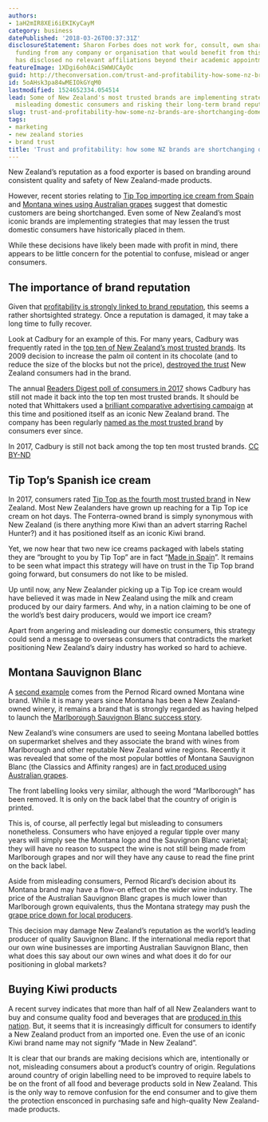 ```yaml
---
authors:
- 1aH2mIR8XEi6iEKIKyCayM
category: business
datePublished: '2018-03-26T00:37:31Z'
disclosureStatement: Sharon Forbes does not work for, consult, own shares in or receive
  funding from any company or organisation that would benefit from this article, and
  has disclosed no relevant affiliations beyond their academic appointment.
featureImage: 1XDgi6oh0AciSWWUCAyOc
guid: http://theconversation.com/trust-and-profitability-how-some-nz-brands-are-shortchanging-domestic-customers-91640
id: 5oAHsk3pa84wMEIOkGYqM0
lastmodified: 1524652334.054514
lead: Some of New Zealand's most trusted brands are implementing strategies that are
  misleading domestic consumers and risking their long-term brand reputation.
slug: trust-and-profitability-how-some-nz-brands-are-shortchanging-domestic-customers
tags:
- marketing
- new zealand stories
- brand trust
title: 'Trust and profitability: how some NZ brands are shortchanging domestic customers'
---
```

New Zealand’s reputation as a food exporter is based on branding around consistent quality and safety of New Zealand-made products.

However, recent stories relating to [Tip Top importing ice cream from Spain](https://www.radionz.co.nz/news/national/349846/tip-top-s-spanish-imports-what-the-helado) and [Montana wines using Australian grapes](http://www.nzherald.co.nz/business/news/article.cfm?c_id=3&objectid=11984664) suggest that domestic customers are being shortchanged. Even some of New Zealand’s most iconic brands are implementing strategies that may lessen the trust domestic consumers have historically placed in them. 

While these decisions have likely been made with profit in mind, there appears to be little concern for the potential to confuse, mislead or anger consumers.


## The importance of brand reputation

Given that [profitability is strongly linked to brand reputation](https://link.springer.com/article/10.1057/palgrave.crr.1540005), this seems a rather shortsighted strategy. Once a reputation is damaged, it may take a long time to fully recover. 

Look at Cadbury for an example of this. For many years, Cadbury was frequently rated in the [top ten of New Zealand’s most trusted brands](http://www.nzherald.co.nz/nz/news/article.cfm?c_id=1&objectid=10655029). Its 2009 decision to increase the palm oil content in its chocolate (and to reduce the size of the blocks but not the price), [destroyed the trust](http://www.nzherald.co.nz/nz/news/article.cfm?c_id=1&objectid=10655029) New Zealand consumers had in the brand. 

The annual [Readers Digest poll of consumers in 2017](https://screenshots.firefox.com/BAW0DoWVhFClOH78/www.trustedbrands.co.nz) shows Cadbury has still not made it back into the top ten most trusted brands. It should be noted that Whittakers used a [brilliant comparative advertising campaign](https://www.stuff.co.nz/business/89733380/cadbury-backlash-a-win-for-kiwi-chocolate-brand) at this time and positioned itself as an iconic New Zealand brand. The company has been regularly [named as the most trusted brand](http://www.newstalkzb.co.nz/news/business/whittakers-wins-most-trusted-brand-for-sixth-year-in-a-row/) by consumers ever since. 

In 2017, Cadbury is still not back among the top ten most trusted brands. [CC BY-ND](http://creativecommons.org/licenses/by-nd/4.0/)

## Tip Top’s Spanish ice cream

In 2017, consumers rated [Tip Top as the fourth most trusted brand](http://www.trustedbrands.co.nz/default.asp#mostTrusted) in New Zealand. Most New Zealanders have grown up reaching for a Tip Top ice cream on hot days. The Fonterra-owned brand is simply synonymous with New Zealand (is there anything more Kiwi than an advert starring Rachel Hunter?) and it has positioned itself as an iconic Kiwi brand. 

Yet, we now hear that two new ice creams packaged with labels stating they are “brought to you by Tip Top” are in fact “[Made in Spain](https://www.radionz.co.nz/news/national/349846/tip-top-s-spanish-imports-what-the-helado)”. It remains to be seen what impact this strategy will have on trust in the Tip Top brand going forward, but consumers do not like to be misled. 

Up until now, any New Zealander picking up a Tip Top ice cream would have believed it was made in New Zealand using the milk and cream produced by our dairy farmers. And why, in a nation claiming to be one of the world’s best dairy producers, would we import ice cream? 

Apart from angering and misleading our domestic consumers, this strategy could send a message to overseas consumers that contradicts the market positioning New Zealand’s dairy industry has worked so hard to achieve. 

## Montana Sauvignon Blanc

A [second example](https://www.theguardian.com/lifeandstyle/2018/jan/31/wrath-about-grapes-critics-angry-after-new-zealand-winemaker-uses-australian-fruit) comes from the Pernod Ricard owned Montana wine brand. While it is many years since Montana has been a New Zealand-owned winery, it remains a brand that is strongly regarded as having helped to launch the [Marlborough Sauvignon Blanc success story](https://www.brancottestate.com/en-nz/our-perspective/our-story). 

New Zealand’s wine consumers are used to seeing Montana labelled bottles on supermarket shelves and they associate the brand with wines from Marlborough and other reputable New Zealand wine regions. Recently it was revealed that some of the most popular bottles of Montana Sauvignon Blanc (the Classics and Affinity ranges) are in [fact produced using Australian grapes](http://www.nzherald.co.nz/business/news/article.cfm?c_id=3&objectid=11984664). 

> [](https://twitter.com/KiwiKim10/status/958351444079333376)

The front labelling looks very similar, although the word “Marlborough” has been removed. It is only on the back label that the country of origin is printed. 

This is, of course, all perfectly legal but misleading to consumers nonetheless. Consumers who have enjoyed a regular tipple over many years will simply see the Montana logo and the Sauvignon Blanc varietal; they will have no reason to suspect the wine is not still being made from Marlborough grapes and nor will they have any cause to read the fine print on the back label. 

Aside from misleading consumers, Pernod Ricard’s decision about its Montana brand may have a flow-on effect on the wider wine industry. The price of the Australian Sauvignon Blanc grapes is much lower than Marlborough grown equivalents, thus the Montana strategy may push the [grape price down for local producers](https://www.stuff.co.nz/business/101035811/montana-wines-to-be-made-with-australian-grapes-not-nz). 

This decision may damage New Zealand’s reputation as the world’s leading producer of quality Sauvignon Blanc. If the international media report that our own wine businesses are importing Australian Sauvignon Blanc, then what does this say about our own wines and what does it do for our positioning in global markets?

## Buying Kiwi products

A recent survey indicates that more than half of all New Zealanders want to buy and consume quality food and beverages that are [produced in this nation](http://www.nielsen.com/nz/en/insights/news/2016/made-in-nz-preferences-for-global-and-local-brands.html). But, it seems that it is increasingly difficult for consumers to identify a New Zealand product from an imported one. Even the use of an iconic Kiwi brand name may not signify “Made in New Zealand”. 

It is clear that our brands are making decisions which are, intentionally or not, misleading consumers about a product’s country of origin. Regulations around country of origin labelling need to be improved to require labels to be on the front of all food and beverage products sold in New Zealand. This is the only way to remove confusion for the end consumer and to give them the protection ensconced in purchasing safe and high-quality New Zealand-made products.